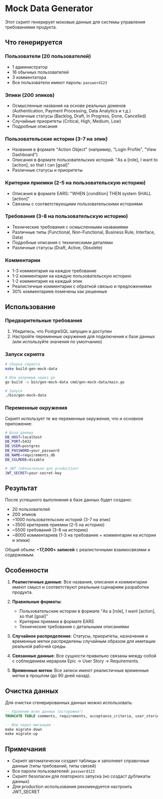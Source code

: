 # Mock Data Generator

Этот скрипт генерирует моковые данные для системы управления требованиями продукта.

## Что генерируется

### Пользователи (20 пользователей)
- 1 администратор
- 16 обычных пользователей  
- 3 комментатора
- Все пользователи имеют пароль: `password123`

### Эпики (200 эпиков)
- Осмысленные названия на основе реальных доменов (Authentication, Payment Processing, Data Analytics и т.д.)
- Различные статусы (Backlog, Draft, In Progress, Done, Cancelled)
- Случайные приоритеты (Critical, High, Medium, Low)
- Подробные описания

### Пользовательские истории (3-7 на эпик)
- Названия в формате "Action Object" (например, "Login Profile", "View Dashboard")
- Описания в формате пользовательских историй: "As a [role], I want to [action], so that I can [goal]"
- Различные статусы и приоритеты

### Критерии приемки (2-5 на пользовательскую историю)
- Описания в формате EARS: "WHEN [condition] THEN system SHALL [action]"
- Связаны с соответствующими пользовательскими историями

### Требования (3-8 на пользовательскую историю)
- Технические требования с осмысленными названиями
- Различные типы (Functional, Non-Functional, Business Rule, Interface, Data)
- Подробные описания с техническими деталями
- Различные статусы (Draft, Active, Obsolete)

### Комментарии
- 1-3 комментария на каждое требование
- 1-2 комментария на каждую пользовательскую историю
- 1-2 комментария на каждый эпик
- Реалистичные комментарии с обратной связью и предложениями
- 30% комментариев помечены как решенные

## Использование

### Предварительные требования
1. Убедитесь, что PostgreSQL запущен и доступен
2. Настройте переменные окружения для подключения к базе данных (или используйте значения по умолчанию)

### Запуск скрипта

```bash
# Сборка скрипта
make build-gen-mock-data

# Или напрямую через go
go build -o bin/gen-mock-data cmd/gen-mock-data/main.go

# Запуск
./bin/gen-mock-data
```

### Переменные окружения

Скрипт использует те же переменные окружения, что и основное приложение:

```bash
# База данных
DB_HOST=localhost
DB_PORT=5432
DB_USER=postgres
DB_PASSWORD=your_password
DB_NAME=requirements_db
DB_SSLMODE=disable

# JWT (обязательно для production)
JWT_SECRET=your-secret-key
```

## Результат

После успешного выполнения в базе данных будет создано:
- 20 пользователей
- 200 эпиков
- ~1000 пользовательских историй (3-7 на эпик)
- ~3500 критериев приемки (2-5 на историю)
- ~5500 требований (3-8 на историю)
- ~8000 комментариев (1-3 на требование + комментарии на истории и эпики)

Общий объем: **~17,000+ записей** с реалистичными взаимосвязями и содержимым.

## Особенности

1. **Реалистичные данные**: Все названия, описания и комментарии имеют смысл и соответствуют реальным сценариям разработки продукта.

2. **Правильные форматы**: 
   - Пользовательские истории в формате "As a [role], I want [action], so that [goal]"
   - Критерии приемки в формате EARS
   - Технические требования с детальными описаниями

3. **Случайное распределение**: Статусы, приоритеты, назначения и временные метки распределены случайным образом для имитации реальной рабочей среды.

4. **Связанные данные**: Все сущности правильно связаны между собой с соблюдением иерархии Epic → User Story → Requirements.

5. **Временные метки**: Все записи имеют реалистичные временные метки в прошлом (до 90 дней назад).

## Очистка данных

Для очистки сгенерированных данных можно использовать:

```sql
-- Удаление всех данных (осторожно!)
TRUNCATE TABLE comments, requirements, acceptance_criteria, user_stories, epics, users RESTART IDENTITY CASCADE;

-- Или через миграции
make migrate-down
make migrate-up
```

## Примечания

- Скрипт автоматически создает таблицы и заполняет справочные данные (типы требований, типы связей)
- Все пароли пользователей: `password123`
- Скрипт безопасен для повторного запуска (но создаст дубликаты данных)
- Для production использования рекомендуется настроить JWT_SECRET